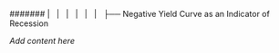 ####### |   |   |   |   |   |   ├── Negative Yield Curve as an Indicator of Recession

*Add content here*